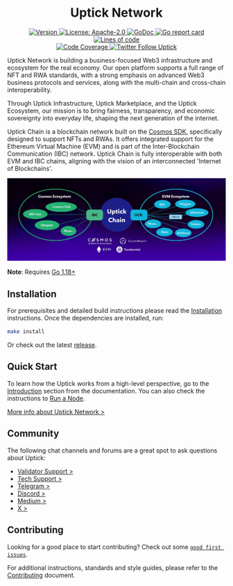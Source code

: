 <!--
parent:
  order: false
-->

<div align="center">
  <h1> Uptick Network </h1>
</div>

<!-- TODO: add banner -->

<div align="center">
  <a href="https://github.com/UptickNetwork/uptick/releases/latest">
    <img alt="Version" src="https://img.shields.io/github/tag/UptickNetwork/uptick.svg" />
  </a>
  <a href="https://github.com/UptickNetwork/uptick/blob/main/LICENSE">
    <img alt="License: Apache-2.0" src="https://img.shields.io/github/license/UptickNetwork/uptick.svg" />
  </a>
  <a href="https://pkg.go.dev/github.com/UptickNetwork/uptick">
    <img alt="GoDoc" src="https://godoc.org/github.com/UptickNetwork/uptick?status.svg" />
  </a>
  <a href="https://goreportcard.com/report/github.com/UptickNetwork/uptick">
    <img alt="Go report card" src="https://goreportcard.com/badge/github.com/UptickNetwork/uptick"/>
  </a>
  <a href="https://bestpractices.coreinfrastructure.org/projects/5018">
    <img alt="Lines of code" src="https://img.shields.io/tokei/lines/github/UptickNetwork/uptick">
  </a>
</div>
<div align="center">
  <a href="https://codecov.io/gh/UptickNetwork/uptick">
    <img alt="Code Coverage" src="https://codecov.io/gh/UptickNetwork/uptick/branch/main/graph/badge.svg" />
  </a>
  <a href="https://twitter.com/uptickproject">
    <img alt="Twitter Follow Uptick" src="https://img.shields.io/twitter/follow/uptickproject"/>
  </a>
</div>

Uptick Network is building a business-focused Web3 infrastructure and ecosystem for the real economy. Our open platform supports a full range of NFT and RWA standards, with a strong emphasis on advanced Web3 business protocols and services, along with the multi-chain and cross-chain interoperability.

Through Uptick Infrastructure, Uptick Marketplace, and the Uptick Ecosystem, our mission is to bring fairness, transparency, and economic sovereignty into everyday life, shaping the next generation of the internet.

Uptick Chain is a blockchain network built on the [Cosmos SDK](https://github.com/cosmos/cosmos-sdk/), specifically designed to support NFTs and RWAs. It offers integrated support for the Ethereum Virtual Machine (EVM) and is part of the Inter-Blockchain Communication (IBC) network. Uptick Chain is fully interoperable with both EVM and IBC chains, aligning with the vision of an interconnected 'Internet of Blockchains'.

<img alt="uptick" src="https://github.com/UptickNetwork/uptick/blob/main/uptick.jpg">

**Note**: Requires [Go 1.18+](https://golang.org/dl/)

## Installation

For prerequisites and detailed build instructions please read the [Installation](https://upticknft.gitbook.io/uptick-network-documentation/guides/quickstart/installation) instructions. Once the dependencies are installed, run:

```bash
make install
```

Or check out the latest [release](https://github.com/UptickNetwork/uptick/releases).

## Quick Start

To learn how the Uptick works from a high-level perspective, go to the [Introduction](https://upticknft.gitbook.io/uptick-network-documentation/concepts/introduction/overview) section from the documentation. You can also check the instructions to [Run a Node](https://upticknft.gitbook.io/uptick-network-documentation/guides/quickstart/run_node).

[More info about Uptick Network >]( https://www.uptick.network/infohub.html)
## Community

The following chat channels and forums are a great spot to ask questions about Uptick:
* [Validator Support >](https://discord.com/channels/781005936260939818/946721096399482951)
* [ Tech Support >](https://discord.com/channels/781005936260939818/943431354639601715)
* [Telegram >](https://t.me/uptickproject)
* [Discord >](https://discord.com/invite/teqX78VZUV)
* [Medium >](https://uptickproject.medium.com)
* [X >](https://x.com/uptickproject)

## Contributing

Looking for a good place to start contributing? Check out some [`good first issues`](https://github.com/UptickNetwork/uptick/issues).

For additional instructions, standards and style guides, please refer to the [Contributing](./CONTRIBUTING.md) document.



